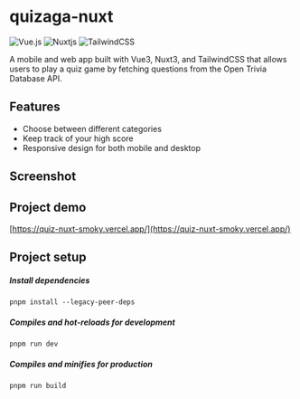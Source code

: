 # quizaga-nuxt
![Vue.js](https://img.shields.io/badge/vuejs-%2335495e.svg?style=for-the-badge&logo=vuedotjs&logoColor=%234FC08D) ![Nuxtjs](https://img.shields.io/badge/Nuxt-002E3B?style=for-the-badge&logo=nuxtdotjs&logoColor=#00DC82)
![TailwindCSS](https://img.shields.io/badge/tailwindcss-%2338B2AC.svg?style=for-the-badge&logo=tailwind-css&logoColor=white)

A mobile and web app built with Vue3, Nuxt3, and TailwindCSS that allows users to play a quiz game by fetching questions from the Open Trivia Database API.

## Features
- Choose between different categories
- Keep track of your high score
- Responsive design for both mobile and desktop

## Screenshot
<blockquote class="imgur-embed-pub" lang="en" data-id="a/NJelvT4"><a href="//imgur.com/a/NJelvT4"></a></blockquote><script async src="//s.imgur.com/min/embed.js" charset="utf-8"></script>

## Project demo
[https://quiz-nuxt-smoky.vercel.app/](https://quiz-nuxt-smoky.vercel.app/)

## Project setup
##### Install dependencies
```
pnpm install --legacy-peer-deps
```
##### Compiles and hot-reloads for development
```
pnpm run dev
```
##### Compiles and minifies for production
```
pnpm run build
```
